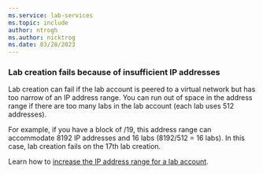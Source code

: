 ```yaml
---
ms.service: lab-services
ms.topic: include
author: ntrogh
ms.author: nicktrog
ms.date: 03/28/2023
---
```


### Lab creation fails because of insufficient IP addresses

Lab creation can fail if the lab account is peered to a virtual network but has too narrow of an IP address range. You can run out of space in the address range if there are too many labs in the lab account (each lab uses 512 addresses). 

For example, if you have a block of /19, this address range can accommodate 8192 IP addresses and 16 labs (8192/512 = 16 labs). In this case, lab creation fails on the 17th lab creation.

Learn how to [increase the IP address range for a lab account](../how-to-connect-peer-virtual-network.md#specify-an-address-range-for-vms-in-the-lab-account).
